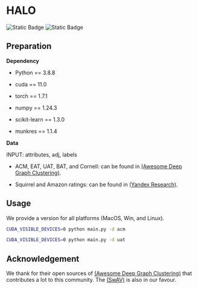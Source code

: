 # HALO
![Static Badge](https://img.shields.io/badge/Deep_Graph_Clustering-blue)
![Static Badge](https://img.shields.io/badge/Code-PyTorch-8A2BE2)


## Preparation
**Dependency**

* Python == 3.8.8

* cuda == 11.0

* torch == 1.7.1

* numpy == 1.24.3

* scikit-learn == 1.3.0

* munkres == 1.1.4
  
**Data**

INPUT: attributes, adj, labels 

* ACM, EAT, UAT, BAT, and Cornell: can be found in [(Awesome Deep Graph Clustering)](https://github.com/yueliu1999/Awesome-Deep-Graph-Clustering).

* Squirrel and Amazon ratings: can be found in [(Yandex Research)](https://github.com/yandex-research/heterophilous-graphs/tree/main/data).


## Usage
We provide a version for all platforms (MacOS, Win, and Linux).

```bash
CUDA_VISIBLE_DEVICES=0 python main.py -d acm
```

```bash
CUDA_VISIBLE_DEVICES=0 python main.py -d uat
```

## Acknowledgement
We thank for their open sources of [(Awesome Deep Graph Clustering)](https://github.com/yueliu1999/Awesome-Deep-Graph-Clustering) that contributes a lot to this community.
The [(SwAV)](https://github.com/facebookresearch/swav) is also in our favour.


